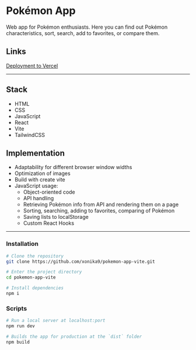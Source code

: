 # Pokémon App

Web app for Pokémon enthusiasts. Here you can find out Pokémon characteristics, sort, search, add to favorites, or compare them.

## Links

[Deployment to Vercel](https://pokemon-app-vite.vercel.app/)

***

## Stack

* HTML
* CSS
* JavaScript
* React
* Vite
* TailwindCSS

## Implementation

* Adaptability for different browser window widths
* Optimization of images
* Build with create vite
* JavaScript usage:
  * Object-oriented code
  * API handling
  * Retrieving Pokémon info from API and rendering them on a page
  * Sorting, searching, adding to favorites, comparing of Pokémon
  * Saving lists to localStorage
  * Custom React Hooks
  
***
### Installation

```bash
# Clone the repository
git clone https://github.com/xonika9/pokemon-app-vite.git

# Enter the project directory
cd pokemon-app-vite

# Install dependencies
npm i
```

### Scripts

```bash
# Run a local server at localhost:port
npm run dev

# Builds the app for production at the `dist` folder
npm build
```
